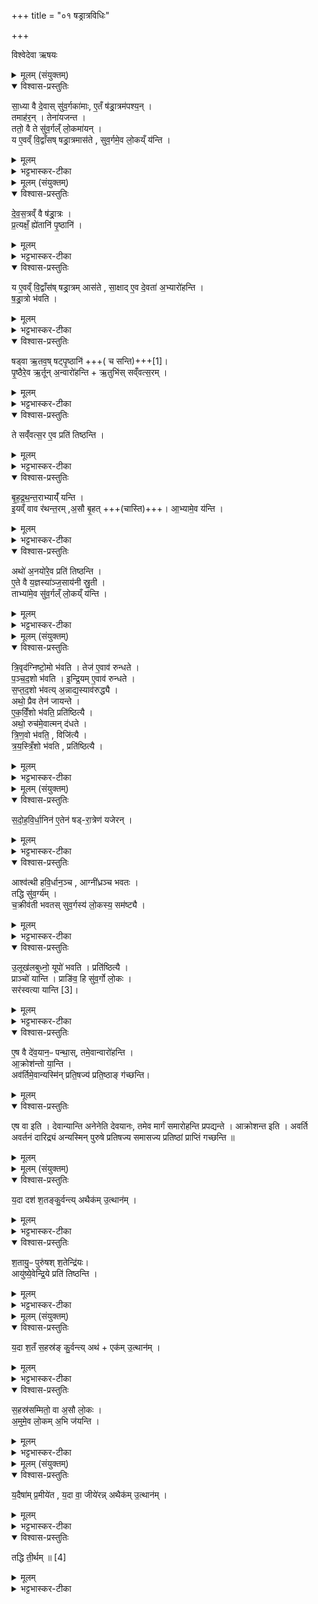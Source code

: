 +++
title = "०१ षड्रात्रविधिः"

+++

विश्वेदेवा ऋषयः
<details><summary>मूलम् (संयुक्तम्)</summary>

सा॒ध्या वै दे॒वास्सु॑व॒र्गका॑मा ए॒तँ ष॑ड्रा॒त्रम॑पश्य॒न्तमाह॑र॒न्तेना॑यजन्त॒ ततो॒ वै ते सु॑व॒र्गल्ँ लो॒कमा॑य॒न्य ए॒वव्ँवि॒द्वाँस॑ष्षड्रा॒त्रमास॑ते सुव॒र्गमे॒व लो॒कय्ँय॑न्ति
</details>

<details open><summary>विश्वास-प्रस्तुतिः</summary>

सा॒ध्या वै दे॒वास् सु॑व॒र्गका॑माः,
ए॒तँ ष॑ड्रा॒त्रम॑पश्य॒न् ।  
तमाह॑र॒न् । तेना॑यजन्त ।  
ततो॒ वै ते सु॑व॒र्गल्ँ लो॒कमा॑यन् ।  
य ए॒वव्ँ वि॒द्वाँसष् षड्रा॒त्रमास॑ते ,
सुव॒र्गमे॒व लो॒कय्ँ य॑न्ति ।  
</details>

<details><summary>मूलम्</summary>

सा॒ध्या वै दे॒वास् सु॑व॒र्गका॑माः,
ए॒तँ ष॑ड्रा॒त्रम॑पश्य॒न् ।  
तमाह॑र॒न् । तेना॑यजन्त ।  
ततो॒ वै ते सु॑व॒र्गल्ँ लो॒कमा॑यन् ।  
य ए॒वव्ँ वि॒द्वाँसष् षड्रा॒त्रमास॑ते ,
सुव॒र्गमे॒व लो॒कय्ँ य॑न्ति ।  
</details>

<details><summary>भट्टभास्कर-टीका</summary>

1अथ चत्वारष्षडहास्सन्ति - साध्यानां प्रथमः, द्वितीय उपरिष्टात्, त्रिककुत् तृतीयः, अभ्यासश्चतुर्थः । तत्र प्रथमं विदधाति - साध्या वा इत्यादि ॥ गतम् । साध्या देवविशेषाः । तत्र कर्तरि यत्, उदात्तनिवृत्तिस्वरेण तत उदात्तत्वम् । आसते इत्यादि । चोदितत्वात्सत्त्रं षड्रात्रः, अत एव बहुवचनं देवा इति ॥
</details>

<details><summary>मूलम् (संयुक्तम्)</summary>

देवस॒त्त्रव्ँ वै ष॑ड्रा॒त्रᳶ प्र॒त्यक्षँ॒ ह्ये॑तानि॑ पृ॒ष्ठानि॒ य ए॒वव्ँवि॒द्वाँस॑ष्षड्रा॒त्रमास॑ते सा॒क्षादे॒व दे॒वता॑ अ॒भ्यारो॑हन्ति षड्रा॒त्रो भ॑वति॒ षड्वा ऋ॒तव॒ष्षट्पृ॒ष्ठानि॑ [1]  
पृ॒ष्ठैरे॒वर्तून॒न्वारो॑हन्त्यृ॒तुभि॑स्सव्ँवत्स॒रन्ते सव्ँ॑वत्स॒र ए॒व प्रति॑ तिष्ठन्ति बृहद्रथन्त॒राभ्याय्ँ॑यन्ती॒यव्ँ वाव र॑थन्त॒रम॒सौ बृ॒हदा॒भ्यामे॒व य॒न्त्यथो॑ अ॒नयो॑रे॒व प्रति॑ तिष्ठन्त्ये॒ते वै य॒ज्ञस्या॑ञ्ज॒साय॑नी स्रु॒ती ताभ्या॑मे॒व सु॑व॒र्गल्ँ लो॒कय्ँय॑न्ति
</details>

<details open><summary>विश्वास-प्रस्तुतिः</summary>

दे॒व॒स॒त्रव्ँ वै ष॑ड्रा॒त्रः ।  
प्र॒त्यक्षँ॒ ह्ये॑तानि॑ पृ॒ष्ठानि॑ ।  
</details>

<details><summary>मूलम्</summary>

दे॒व॒स॒त्रव्ँ वै ष॑ड्रा॒त्रः ।  
प्र॒त्यक्षँ॒ ह्ये॑तानि॑ पृ॒ष्ठानि॑ ।  
</details>

<details><summary>भट्टभास्कर-टीका</summary>

2देवसत्त्रमित्यादि ॥ देवैर्दृष्टत्वात् । यद्वा - देवा एव सत्त्रात्मना तिष्ठन्तीति देवसत्त्रं । तदेवाह प्रत्यक्षमेव हि अव्यवधानेन वर्तन्ते यान्येतानि पृष्ठानि रथन्तरादीनि तान्येव हि देवाः देवतुल्यत्वात्, अतो देवसत्त्रम् । 'कूलतीर' इत्यादिना प्रत्यक्षशब्द उत्तरपदाद्युदात्तः ।
</details>

<details open><summary>विश्वास-प्रस्तुतिः</summary>

य ए॒वव्ँ वि॒द्वाँस॑ष् षड्रा॒त्रम् आस॑ते ,
सा॒क्षाद् ए॒व दे॒वता॑ अ॒भ्यारो॑हन्ति ।  
ष॒ड्रा॒त्रो भ॑वति ।
</details>

<details><summary>मूलम्</summary>

य ए॒वव्ँ वि॒द्वाँस॑ष् षड्रा॒त्रम् आस॑ते ,
सा॒क्षाद् ए॒व दे॒वता॑ अ॒भ्यारो॑हन्ति ।  
ष॒ड्रा॒त्रो भ॑वति ।
</details>

<details><summary>भट्टभास्कर-टीका</summary>

तस्मात्साक्षादव्यवधानेन देवतास्थानमभ्यारोहन्ति । देवताशब्देन साहचर्यात् तदीय स्थानमुच्यते । देवता एव वा प्रविशन्ति । सत्त्रत्वात्सर्वत्र बहुवचनम् । पृष्ठानीति वचनात् पृष्ठ्यः षडहो भवतीति गम्यते । तच्चेदानीमेव दर्शयिष्यति त्रिवृदग्निष्टोम इत्यादिना ।
</details>

<details open><summary>विश्वास-प्रस्तुतिः</summary>

षड्वा ऋ॒तव॒ष् षट्पृ॒ष्ठानि॑ +++( च सन्ति)+++[1]।  
पृ॒ष्ठैरे॒व  ऋ॒र्तून् अ॒न्वारो॑हन्ति + ऋ॒तुभि॑स् सव्ँवत्स॒रम् ।  
</details>

<details><summary>मूलम्</summary>

षड्वा ऋ॒तव॒ष् षट्पृ॒ष्ठानि॑ +++( च सन्ति)+++[1]।  
पृ॒ष्ठैरे॒व  ऋ॒र्तून् अ॒न्वारो॑हन्ति + ऋ॒तुभि॑स् सव्ँवत्स॒रम् ।  
</details>

<details><summary>भट्टभास्कर-टीका</summary>

षट्त्वान्वयात् षड्भिः पृष्ठैः ऋतूननुक्रमेणारोहन्ति।
उक्तौ स्वरसमासौ । ऋतुभिश्च संवत्सरं आदित्यात्मानम् ।
</details>

<details open><summary>विश्वास-प्रस्तुतिः</summary>

ते सव्ँ॑वत्स॒र ए॒व प्रति॑ तिष्ठन्ति ।  
</details>

<details><summary>मूलम्</summary>

ते सव्ँ॑वत्स॒र ए॒व प्रति॑ तिष्ठन्ति ।  
</details>

<details><summary>भट्टभास्कर-टीका</summary>

अथ ते तत्रैव प्रतिष्ठिता भवन्ति ।
</details>

<details open><summary>विश्वास-प्रस्तुतिः</summary>

बृ॒ह॒द्र॒थ॒न्त॒राभ्याय्ँ॑ यन्ति ।  
इ॒यव्ँ वाव र॑थन्त॒रम् ,अ॒सौ बृ॒हत् +++(चास्ति)+++। आ॒भ्यामे॒व य॑न्ति ।  
</details>

<details><summary>मूलम्</summary>

बृ॒ह॒द्र॒थ॒न्त॒राभ्याय्ँ॑ यन्ति ।  
इ॒यव्ँ वाव र॑थन्त॒रम् ,अ॒सौ बृ॒हत् +++(चास्ति)+++। आ॒भ्यामे॒व य॑न्ति ।  
</details>

<details><summary>भट्टभास्कर-टीका</summary>

अथ बृहद्रथन्तराभ्यामिति । द्वितीयत्वेऽपि अल्पाच्तरत्वाद्वृहतः पूर्वनिपातः । अत्रायं षडहोतिरात्रोहीनः, तत्रान्त्येऽहनि बृहद्रथन्तराभ्यां यन्ति गच्छन्ति यागं निर्वर्तयन्ति । पूर्वेषु त्वहस्सु 'प्रत्यक्षं ह्येतानि' इति वचनात् वैरूपादीन्यपि यथायथं वर्तन्ते । इयमित्यादि । गतम् ।
</details>

<details open><summary>विश्वास-प्रस्तुतिः</summary>

अथो॑ अ॒नयो॑रे॒व प्रति॑ तिष्ठन्ति ।  
ए॒ते वै य॒ज्ञस्या॑ञ्ज॒साय॑नी स्रु॒ती ।  
ताभ्या॑मे॒व सु॑व॒र्गल्ँ लो॒कय्ँ य॑न्ति ।  
</details>

<details><summary>मूलम्</summary>

अथो॑ अ॒नयो॑रे॒व प्रति॑ तिष्ठन्ति ।  
ए॒ते वै य॒ज्ञस्या॑ञ्ज॒साय॑नी स्रु॒ती ।  
ताभ्या॑मे॒व सु॑व॒र्गल्ँ लो॒कय्ँ य॑न्ति ।  
</details>

<details><summary>भट्टभास्कर-टीका</summary>

अपिचानयोर्द्यावापृथिव्योः प्रतिष्ठिता भवन्ति । यावदिमे तावत् स्थास्यन्ति । 'त्यदादीनां यद्यत्परम्' इतीदमश्शेषः । एते बृहद्रथन्तरे यज्ञस्याञ्जसा आर्जवेन अपरिहारेण गमनसाधने स्रुती मार्गौ 'अञ्जस उपसंख्यानम्' इत्यलुक् ॥
</details>

<details><summary>मूलम् (संयुक्तम्)</summary>

त्रि॒वृद॑ग्निष्टो॒मो भ॑वति॒ तेज॑ ए॒वाव॑ रुन्धते पञ्चद॒शो भ॑वतीन्द्रि॒यमे॒वाव॑ रुन्धते सप्तद॒शः [2]  
भ॒व॒त्य॒न्नाद्य॒स्याव॑रुद्ध्या॒ अथो॒ प्रैव तेन॑ जायन्त एकविँ॒शो भ॑वति॒ प्रति॑ष्ठित्या॒ अथो॒ रुच॑मे॒वात्मन्द॑धते त्रिण॒वो भ॑वति॒ विजि॑त्यै त्रयस्त्रिँ॒शो भ॑वति॒ प्रति॑ष्ठित्यै
</details>

<details open><summary>विश्वास-प्रस्तुतिः</summary>

त्रि॒वृद॑ग्निष्टो॒मो भ॑वति । तेज॑ ए॒वाव॑ रुन्धते ।  
प॒ञ्च॒द॒शो भ॑वति । इ॒न्द्रि॒यम् ए॒वाव॑ रुन्धते ।  
स॒प्त॒द॒शो भ॑वत्य् अ॒न्नाद्य॒स्याव॑रुद्ध्यै ।  
अथो॒ प्रैव तेन॑ जायन्ते ।  
ए॒क॒विँ॒शो भ॑वति॒  प्रति॑ष्ठित्यै ।  
अथो॒ रुच॑मे॒वात्मन् द॑धते ।  
त्रि॒ण॒वो भ॑वति॒ , विजि॑त्यै ।  
त्र॒य॒स्त्रिँ॒शो भ॑वति , प्रति॑ष्ठित्यै ।
</details>

<details><summary>मूलम्</summary>

त्रि॒वृद॑ग्निष्टो॒मो भ॑वति । तेज॑ ए॒वाव॑ रुन्धते ।  
प॒ञ्च॒द॒शो भ॑वति । इ॒न्द्रि॒यम् ए॒वाव॑ रुन्धते ।  
स॒प्त॒द॒शो भ॑वत्य् अ॒न्नाद्य॒स्याव॑रुद्ध्यै ।  
अथो॒ प्रैव तेन॑ जायन्ते ।  
ए॒क॒विँ॒शो भ॑वति॒  प्रति॑ष्ठित्यै ।  
अथो॒ रुच॑मे॒वात्मन् द॑धते ।  
त्रि॒ण॒वो भ॑वति॒ , विजि॑त्यै ।  
त्र॒य॒स्त्रिँ॒शो भ॑वति , प्रति॑ष्ठित्यै ।
</details>

<details><summary>भट्टभास्कर-टीका</summary>

6त्रिवृदग्निष्टोम इति ॥ पृष्ठ्यष्षडहं दर्शयति - त्रिवृदग्निष्टोमो रथन्तरसामा प्रथममहः । पञ्चदश उक्थ्यो बृहत्सामा द्वितीयमहः । सप्तदश उक्थ्यो वैरूपसामा तृतीयमहः । एकविंशष् षोडशी वैराजसामा चतुर्थम् । त्रिणव उक्थ्यः शाक्वरसामा पञ्चमम् । त्रयस्त्रिंश उक्थ्यो रैवतसामा षष्ठम् । इत्येष पृष्ठ्यष्षडहः । वैकृतस्तु विशेषो यथावद्योज्य इति । त्रिवृदादयश्शब्दा व्याख्याताः ॥
</details>

<details><summary>मूलम् (संयुक्तम्)</summary>

सदोहविर्धा॒निन॑ ए॒तेन॑ षड्रा॒त्रेण॑ यजेर॒न्नाश्व॑त्थी हवि॒र्धान॒ञ्चाग्नी॑ध्रञ्च भवत॒स्तद्धि सु॑व॒र्ग्य॑ञ्च॒क्रीव॑ती भवतस्सुव॒र्गस्य॑ लो॒कस्य॒ सम॑ष्ट्या उ॒लूख॑लबुध्नो॒ यूपो॑ भवति॒ प्रति॑ष्ठित्यै॒ प्राञ्चो॑ यान्ति॒ प्राङि॑व॒ हि सु॑व॒र्गः [3]  
लो॒कस्सर॑स्वत्या यान्त्ये॒ष वै दे॑व॒यान॒ᳶ पन्था॒स्तमे॒वान्वारो॑हन्त्या॒क्रोश॑न्तो या॒न्त्यव॑र्तिमे॒वान्यस्मि॑न्प्रति॒षज्य॑ प्रति॒ष्ठाङ्ग॑च्छन्ति
</details>

<details open><summary>विश्वास-प्रस्तुतिः</summary>

स॒दो॒ह॒वि॒र्धा॒निन॑ ए॒तेन॑ षड्-रा॒त्रेण॑ यजेरन् ।  
</details>

<details><summary>मूलम्</summary>

स॒दो॒ह॒वि॒र्धा॒निन॑ ए॒तेन॑ षड्-रा॒त्रेण॑ यजेरन् ।  
</details>

<details><summary>भट्टभास्कर-टीका</summary>

4सदोहविर्धानिन इत्युत्तरार्थोनुवादः विशेषं दर्शयितुम् ।
</details>

<details open><summary>विश्वास-प्रस्तुतिः</summary>

आश्व॑त्थी हवि॒र्धान॒ञ्च , आग्नी॑ध्रञ्च भवतः ।   
तद्धि सु॑व॒र्ग्य॑म् ।  
च॒क्रीव॑ती भवतस् सुव॒र्गस्य॑ लो॒कस्य॒ सम॑ष्ट्यै ।  
</details>

<details><summary>मूलम्</summary>

आश्व॑त्थी हवि॒र्धान॒ञ्च , आग्नी॑ध्रञ्च भवतः ।   
तद्धि सु॑व॒र्ग्य॑म् ।  
च॒क्रीव॑ती भवतस् सुव॒र्गस्य॑ लो॒कस्य॒ सम॑ष्ट्यै ।  
</details>

<details><summary>भट्टभास्कर-टीका</summary>

आश्वत्थी इति ॥ अश्वत्थमय्यौ । विकृत्यभिप्रायमिदं स्त्रीत्वम् । हविर्धानाग्नीध्रे अश्वत्थविकृती । 'वा छन्दसि' इति पूर्वसवर्णदीर्घत्वम्, 'सुपां सुलुक्' इति लुक् । तद्धि सुवर्ग्यं सुवर्गस्य लोकस्य निमित्तम् । 'गोद्व्यचः' इति यत् । चक्रीवती चक्रयुक्ते शकटे भवतः । अन्य आहुः - एवं सति सदसो विशेषवचने तद्ग्रहणानर्थक्यात् हविर्धानस्य प्रयोजनाभावात् सदोहविर्धाने शकटवती भवत इति । 'आसन्दीवत्' इत्यादौ निपात्यते, 'नपुंसकाच्च' इति शीभावः । समष्ट्यै सम्यक्प्राप्तये । 'तादौ च' इति गतेः प्रकृतिस्वरत्वम् ।
</details>

<details open><summary>विश्वास-प्रस्तुतिः</summary>

उ॒लूख॑लबुध्नो॒ यूपो॑ भवति । प्रति॑ष्ठित्यै ।  
प्राञ्चो॑ यान्ति ।  प्राङि॑व॒ हि सु॑व॒र्गो
लो॒कः ।  
सर॑स्वत्या यान्ति [3]।
</details>

<details><summary>मूलम्</summary>

उ॒लूख॑लबुध्नो॒ यूपो॑ भवति । प्रति॑ष्ठित्यै ।  
प्राञ्चो॑ यान्ति ।  प्राङि॑व॒ हि सु॑व॒र्गो
लो॒कः ।  
सर॑स्वत्या यान्ति [3]।
</details>

<details><summary>भट्टभास्कर-टीका</summary>

उलूखलबुध्न इति । उलूखलाकारमूल इति । प्राञ्च इति । प्राङ्मुखा गच्छन्ति सत्त्रं समापयन्ति प्रकर्षेणाञ्चन्निव स्वर्गो भवति । सरस्वत्येति । तीर्थविशेषः सरस्वती, तया यान्ति तां प्राप्य सत्त्रं समापयन्ति ।
</details>

<details open><summary>विश्वास-प्रस्तुतिः</summary>

ए॒ष वै दे॑व॒यान॒ᳶ पन्था॒स्,
तमे॒वान्वारो॑हन्ति ।  
आ॒क्रोश॑न्तो या॒न्ति ।  
अव॑र्तिमे॒वान्यस्मि॑न् प्रति॒षज्य॑ प्रति॒ष्ठाङ् ग॑च्छन्ति।
</details>

<details><summary>मूलम्</summary>

ए॒ष वै दे॑व॒यान॒ᳶ पन्था॒स्,
तमे॒वान्वारो॑हन्ति ।  
आ॒क्रोश॑न्तो या॒न्ति ।  
अव॑र्तिमे॒वान्यस्मि॑न् प्रति॒षज्य॑ प्रति॒ष्ठाङ् ग॑च्छन्ति।
</details>

<details open><summary>विश्वास-प्रस्तुतिः</summary>

एष वा इति । देवान्यान्ति अनेनेति देवयानः, तमेव मार्गं समारोहन्ति प्रपद्यन्ते । आक्रोशन्त इति । अवर्ति अवर्तनं दारिद्र्यं अन्यस्मिन् पुरुषे प्रतिषज्य समासज्य प्रतिष्ठां प्राप्तिं गच्छन्ति ॥
</details>

<details><summary>मूलम्</summary>

एष वा इति । देवान्यान्ति अनेनेति देवयानः, तमेव मार्गं समारोहन्ति प्रपद्यन्ते । आक्रोशन्त इति । अवर्ति अवर्तनं दारिद्र्यं अन्यस्मिन् पुरुषे प्रतिषज्य समासज्य प्रतिष्ठां प्राप्तिं गच्छन्ति ॥
</details>

<details><summary>मूलम् (संयुक्तम्)</summary>

य॒दा दश॑ श॒तङ्कु॒र्वन्त्यथैक॑मु॒त्थानँ॑ श॒तायु॒ᳶ पुरु॑षश्श॒तेन्द्रि॑य॒ आयु॑ष्ये॒वेन्द्रि॒ये प्रति॑ तिष्ठन्ति
</details>

<details open><summary>विश्वास-प्रस्तुतिः</summary>

य॒दा दश॑ श॒तङ्कु॒र्वन्त्य् अथैक॑म् उ॒त्थान॑म् ।  
</details>

<details><summary>मूलम्</summary>

य॒दा दश॑ श॒तङ्कु॒र्वन्त्य् अथैक॑म् उ॒त्थान॑म् ।  
</details>

<details><summary>भट्टभास्कर-टीका</summary>

5यदेत्यादि ॥ यदा ऋषभाधिका दश गावः प्रसवेन शतं कुर्वन्ति अथानन्तरमेकमुत्थानं अयमपि कश्चित्समापनकालः, एतावति काले सत्त्रं समाप्यते इति एके आहुरिति यावत् ।
</details>

<details open><summary>विश्वास-प्रस्तुतिः</summary>

श॒तायु॒ᳶ पुरु॑षश् श॒तेन्द्रि॑यः।  
आयु॑ष्ये॒वेन्द्रि॒ये प्रति॑ तिष्ठन्ति ।  
</details>

<details><summary>मूलम्</summary>

श॒तायु॒ᳶ पुरु॑षश् श॒तेन्द्रि॑यः।  
आयु॑ष्ये॒वेन्द्रि॒ये प्रति॑ तिष्ठन्ति ।  
</details>

<details><summary>भट्टभास्कर-टीका</summary>

शतायुरिति । गतम् ॥ +++(विस्तृतव्याख्यानमन्यत्र मृग्यम्)+++
</details>

<details><summary>मूलम् (संयुक्तम्)</summary>

य॒दा श॒तँ स॒हस्र॑ङ्कु॒र्वन्त्यथैक॑मु॒त्थानँ॑ स॒हस्र॑सम्मितो॒ वा अ॒सौ लो॒को॑ऽमुमे॒व लो॒कम॒भि ज॑यन्ति
</details>

<details open><summary>विश्वास-प्रस्तुतिः</summary>

य॒दा श॒तँ स॒हस्र॑ङ् कु॒र्वन्त्य् अथ॑ + एक॑म् उ॒त्थान॑म् ।
</details>

<details><summary>मूलम्</summary>

य॒दा श॒तँ स॒हस्र॑ङ् कु॒र्वन्त्य् अथ॑ + एक॑म् उ॒त्थान॑म् ।
</details>

<details><summary>भट्टभास्कर-टीका</summary>

6यदा शतमित्यादि ॥ एवमेव शतं ऋषभाधिका गावः यदा सहस्रं कुर्वन्ति अथैकमुत्थानमिति वदन्त्येके, प्रसवशक्तिवैचित्र्यात् गवां पक्षभेदः ।
</details>

<details open><summary>विश्वास-प्रस्तुतिः</summary>

स॒हस्र॑सम्मितो॒ वा अ॒सौ लो॒कः ।  
अ॒मुमे॒व लो॒कम् अ॒भि ज॑यन्ति ।  
</details>

<details><summary>मूलम्</summary>

स॒हस्र॑सम्मितो॒ वा अ॒सौ लो॒कः ।  
अ॒मुमे॒व लो॒कम् अ॒भि ज॑यन्ति ।  
</details>

<details><summary>भट्टभास्कर-टीका</summary>

सहस्रसम्मितः सहस्रतुल्यः महत्त्वाद्दुःखसंपाद्यत्वाच्च ॥
</details>

<details><summary>मूलम् (संयुक्तम्)</summary>

य॒दैषा॑म्प्र॒मीये॑त य॒दा वा॒ जीये॑र॒न्नथैक॑मु॒त्थान॒न्तद्धि ती॒र्थम् ॥ [4]
</details>

<details open><summary>विश्वास-प्रस्तुतिः</summary>

य॒दैषा॑म् प्र॒मीये॑त , य॒दा वा॒ जीये॑रन्न् अथैक॑म् उ॒त्थान॑म् ।  
</details>

<details><summary>मूलम्</summary>

य॒दैषा॑म् प्र॒मीये॑त , य॒दा वा॒ जीये॑रन्न् अथैक॑म् उ॒त्थान॑म् ।  
</details>

<details><summary>भट्टभास्कर-टीका</summary>

7यदैषामत्यादि ॥ यदैषां सत्त्रिणां मध्ये कश्चित्प्रमीयेत यदा वा जीयेरन् सर्वस्वमपि ह्रियेरन् तदाऽप्येकमुत्थानमिति ।
</details>

<details open><summary>विश्वास-प्रस्तुतिः</summary>

तद्धि ती॒र्थम् ॥ [4]  
</details>

<details><summary>मूलम्</summary>

तद्धि ती॒र्थम् ॥ [4]  
</details>

<details><summary>भट्टभास्कर-टीका</summary>

तद्धि तीर्थं तारकं दुरितेभ्य इति । अर्थादियन्तं कालमावर्तते षडह इति गम्यते । उक्तं च चोदितत्वात् सत्त्रं षड्रात्र इति ॥

इति सप्तमे द्वितीये प्रथमोनुवाकः ॥  
</details>
